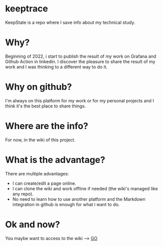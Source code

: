 # keeptrace

KeepState is a repo where I save info about my technical study.

# Why?

Beginning of 2022, i start to publish the result of my work on Grafana and Github Action in linkedin.
I discover the pleasure to share the result of my work and I was thinking to a different way to do it.

# Why on github?

I'm always on this platform for my work or for my personal projects and I think it's the best place to share things.

# Where are the info?

For now, in the wiki of this project.

# What is the advantage?

There are multiple advantages:

- I can create/edit a page online.
- I can clone the wiki and work offline if needed (the wiki's managed like any repo).
- No need to learn how to use another platform and the Markdown integration in github is enough for what i want to do.

# Ok and now?

You maybe want to access to the wiki --> [GO](https://github.com/grasdouble/keeptrace/wiki)